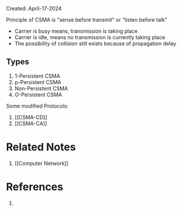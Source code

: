 Created: April-17-2024

Principle of CSMA is "sense before transmit" or "listen before talk"

- Carrier is busy means, transmission is taking place
- Carrier is idle, means no transmission is currently taking place
- The possibility of collision still exists because of propagation delay
## Types

1. 1-Persistent CSMA
2. p-Persistent CSMA
3. Non-Persistent CSMA
4. O-Persistent CSMA

Some modified Protocols:

1. [[CSMA-CD]]
2. [[CSMA-CA]]



# Related Notes

1. [[Computer Network]]
# References

1. 